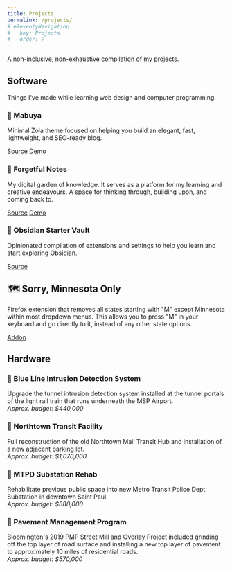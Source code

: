```yaml
---
title: Projects
permalink: /projects/
# eleventyNavigation:
#   key: Projects
#   order: 7
---
```


A non-inclusive, non-exhaustive compilation of my projects.

## Software

Things I've made while learning web design and computer programming.

### 🦎 Mabuya

Minimal Zola theme focused on helping you build an elegant, fast, lightweight, and SEO-ready blog.

[Source](https://github.com/semanticdata/mabuya) [Demo](https://miguelpimentel.do/mabuya/)

### 🌱 Forgetful Notes

My digital garden of knowledge. It serves as a platform for my learning and creative endeavours. A space for thinking through, building upon, and coming back to.

[Source](https://github.com/semanticdata/forgetful-notes) [Demo](https://forgetfulnotes.com/)

### 🔮 Obsidian Starter Vault

Opinionated compilation of extensions and settings to help you learn and start exploring Obsidian.

[Source](https://github.com/semanticdata/obsidian-starter-vault)

## 🗺 Sorry, Minnesota Only

Firefox extension that removes all states starting with "M" except Minnesota within most dropdown menus. This allows you to press "M" in your keyboard and go directly to it, instead of any other state options.

[Addon](https://addons.mozilla.org/en-US/firefox/addon/sorry-minnesota-only/)

## Hardware

### 🔔 Blue Line Intrusion Detection System

Upgrade the tunnel intrusion detection system installed at the tunnel portals of the light rail train that runs underneath the MSP Airport.  
_Approx. budget: $440,000_

### 🚌 Northtown Transit Facility

Full reconstruction of the old Northtown Mall Transit Hub and installation of a new adjacent parking lot.  
_Approx. budget: $1,070,000_

### 🚨 MTPD Substation Rehab

Rehabilitate previous public space into new Metro
Transit Police Dept. Substation in downtown Saint Paul.  
_Approx. budget: $880,000_

### 🚗 Pavement Management Program

Bloomington's 2019 PMP Street Mill and Overlay Project included grinding off the top layer of road surface and installing a new top layer of pavement to approximately 10 miles of residential roads.  
_Approx. budget: $570,000_
